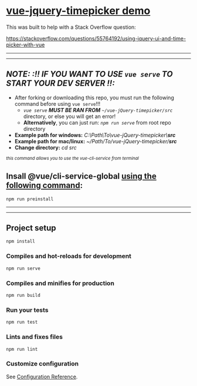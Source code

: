 # [vue-jquery-timepicker demo](https://vue-jquery-timepicker.ostrike.com/)

This was built to help with a Stack Overflow question: 

https://stackoverflow.com/questions/55764192/using-jquery-ui-and-time-picker-with-vue

<hr/>
<hr/>
  
## ***NOTE: :!! IF YOU WANT TO USE `vue serve` TO START YOUR DEV SERVER !!:*** 

- After forking or downloading this repo, you must run the following command before using `vue serve`!!!
  - *`vue serve` **MUST BE RAN FROM** `~/vue-jQuery-timepicker/src`* directory, or else you will get an error!
  - **Alternatively**, you can just run: *`npm run serve`* from root repo directory
- **Example path for windows:** *C:\Path\To\vue-jQuery-timepicker\\**src***
- **Example path for mac/linux:** *~/Path/To/vue-jQuery-timepicker/**src***
- **Change directory:** *cd src*

<sup>*this command allows you to use the vue-cli-service from terminal*</sup>
## Insall @vue/cli-service-global [using the following command](https://github.com/oze4/vue-jQuery-timepicker/blob/aac55f19028d3f8eceaed1db6ce7fd45e6ee20f2/package.json#L9):
```
npm run preinstall
```

<hr/>
<hr/>

## Project setup
```
npm install
```

### Compiles and hot-reloads for development
```
npm run serve
```

### Compiles and minifies for production
```
npm run build
```

### Run your tests
```
npm run test
```

### Lints and fixes files
```
npm run lint
```

### Customize configuration
See [Configuration Reference](https://cli.vuejs.org/config/).
